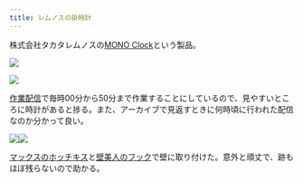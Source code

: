 ```yaml
---
title: レムノスの掛時計
---
```

株式会社タカタレムノスの[MONO Clock](https://www.amazon.co.jp/dp/B004UIT8BK)という製品。

![](https://lh5.googleusercontent.com/GTMroPbnd5C6u2al34UYrWl3DwD7cGJzIVCNswZDB8Y8sPmL5DGxyyNX_8xVkN1lGzpOvgBOhiS-_Jzj9El1erLclOwoWeJ3xFYMd1jXNWbwxHlcLSMmvMSwoBQ8jVx_WIJbOdq5X20yid2v1g)

![](https://lh5.googleusercontent.com/3qoULONlfDbpbFnAhmve4z6oetFi3eomW--WqHfNyW5Tq3QI1_1ZLeWdjSbqq3X5e8s6DYV-iMKlgq9ou-WMLk4oL0HZ3L2o9S6-mxK71DdWfk8nIOyuVVX5WKV5TkmmiS4SLUbVLB1ZOZ7ndQ)

[作業配信](https://www.youtube.com/channel/UC5s-KpSDGzxWPWNv94PnJHw)で毎時00分から50分まで作業することにしているので、見やすいところに時計があると捗る。また、アーカイブで見返すときに何時頃に行われた配信なのか分かって良い。

![](https://lh6.googleusercontent.com/neZcrDRo2cQYrLmcExT2R5sC1OY7YloohxSmm16i_MOo_SradKWYGOSGmoxo4ngqHwNWb8Z8YunqB-pn6QT-AB0SoMR0lvIMlmkhWjCGwYA_zzJuxDLSDILbbJVVJrKgM0nIdBwuR9CQGeBmjw)![](https://lh5.googleusercontent.com/YLPZYy3F0NPqvuqJBkLDl594AjKI_ZLuAtnwgHORlRNUMZMr_Xx2yVOz1Bgl-RoynbKtqWbzrZ5jKptW5QiW1XD0iK1eAAH-lsO4xEwBORfRPUZzefn6SYA-hBxQxF7F_3seE8Z2EJwR3dOS-w)

[マックスのホッチキス](https://www.amazon.co.jp/dp/B000O9WRWG)と[壁美人のフック](https://www.amazon.co.jp/dp/B00CU78TDG)で壁に取り付けた。意外と頑丈で、跡もほぼ残らないので助かる。
